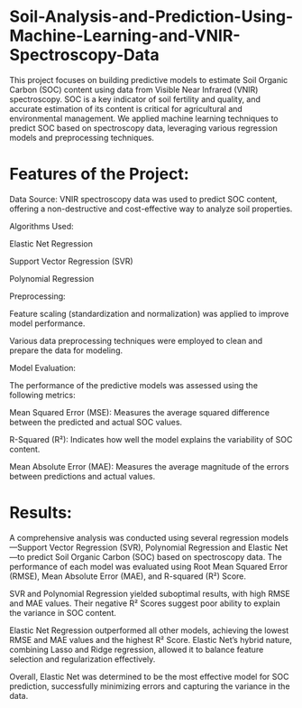 # Soil-Analysis-and-Prediction-Using-Machine-Learning-and-VNIR-Spectroscopy-Data

This project focuses on building predictive models to estimate Soil Organic Carbon (SOC) content using data from Visible Near Infrared (VNIR) spectroscopy.
SOC is a key indicator of soil fertility and quality, and accurate estimation of its content is critical for agricultural and environmental management.
We applied machine learning techniques to predict SOC based on spectroscopy data, leveraging various regression models and preprocessing techniques.



# Features of the Project:

Data Source: VNIR spectroscopy data was used to predict SOC content, offering a non-destructive and cost-effective way to analyze soil properties.


Algorithms Used:

Elastic Net Regression

Support Vector Regression (SVR)

Polynomial Regression



Preprocessing:

Feature scaling (standardization and normalization) was applied to improve model performance.

Various data preprocessing techniques were employed to clean and prepare the data for modeling.


Model Evaluation:

The performance of the predictive models was assessed using the following metrics:

Mean Squared Error (MSE): Measures the average squared difference between the predicted and actual SOC values.

R-Squared (R²): Indicates how well the model explains the variability of SOC content.

Mean Absolute Error (MAE): Measures the average magnitude of the errors between predictions and actual values.


# Results:

A comprehensive analysis was conducted using several regression models—Support Vector Regression (SVR), Polynomial Regression and Elastic Net—to predict Soil Organic Carbon (SOC) based on spectroscopy data. The performance of each model was evaluated using Root Mean Squared Error (RMSE), Mean Absolute Error (MAE), and R-squared (R²) Score.

SVR and Polynomial Regression yielded suboptimal results, with high RMSE and MAE values. Their negative R² Scores suggest poor ability to explain the variance in SOC content.

Elastic Net Regression outperformed all other models, achieving the lowest RMSE and MAE values and the highest R² Score. Elastic Net’s hybrid nature, combining Lasso and Ridge regression, allowed it to balance feature selection and regularization effectively.

Overall, Elastic Net was determined to be the most effective model for SOC prediction, successfully minimizing errors and capturing the variance in the data.


